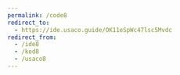 ```yaml
---
permalink: /code8
redirect_to:
  - https://ide.usaco.guide/OK11eSpWc47lsc5Mvdc
redirect_from:
  - /ide8
  - /kod8
  - /usaco8
---
```

